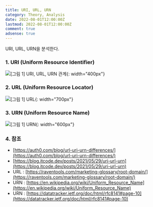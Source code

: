 ```yaml
---
title: URI, URL, URN
category: Theory, Analysis
date: 2022-08-01T12:00:00Z
lastmod: 2022-08-01T12:00:00Z
comment: true
adsense: true
---
```


URI, URL, URN을 분석한다.

### 1. URI (Uniform Resource Identifier)

![[그림 1] URI, URL, URN 관계]({{site.baseurl}}/images/theory_analysis/URI_URL_URN/URI_URL_URN.PNG){: width="400px"}

### 2. URL (Uniform Resource Locator)

![[그림 1] URL]({{site.baseurl}}/images/theory_analysis/URI_URL_URN/URL.PNG){: width="700px"}

### 3. URN (Uniform Resource Name)

![[그림 1] URN]({{site.baseurl}}/images/theory_analysis/URI_URL_URN/URN.PNG){: width="600px"}

### 4. 참조

* [https://auth0.com/blog/url-uri-urn-differences/](https://auth0.com/blog/url-uri-urn-differences/)
* [https://blog.itcode.dev/posts/2021/05/29/uri-url-urn](https://blog.itcode.dev/posts/2021/05/29/uri-url-urn)
* URL : [https://raventools.com/marketing-glossary/root-domain/](https://raventools.com/marketing-glossary/root-domain/)
* URN : [https://en.wikipedia.org/wiki/Uniform_Resource_Name](https://en.wikipedia.org/wiki/Uniform_Resource_Name)
* URN : [https://datatracker.ietf.org/doc/html/rfc8141#page-10](https://datatracker.ietf.org/doc/html/rfc8141#page-10)